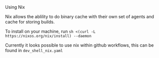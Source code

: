 Using Nix

Nix allows the ablility to do binary cache with their own set of agents and cache for storing builds.

To install on your machine, run `sh <(curl -L https://nixos.org/nix/install) --daemon`

Currently it looks possible to use nix within github workflows, this can be found in `dev_shell_nix.yaml`